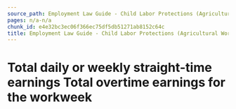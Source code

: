 ```yaml
---
source_path: Employment Law Guide - Child Labor Protections (Agricultural Work).md
pages: n/a-n/a
chunk_id: e4e32bc3ec06f366ec75df5db51271ab8152c64c
title: Employment Law Guide - Child Labor Protections (Agricultural Work)
---
```

# Total daily or weekly straight-time earnings Total overtime earnings for the workweek
